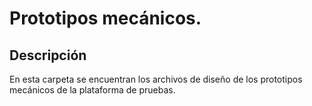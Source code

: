 # Prototipos mecánicos. 

## Descripción

En esta carpeta se encuentran los archivos de diseño de los prototipos mecánicos de la plataforma de pruebas.